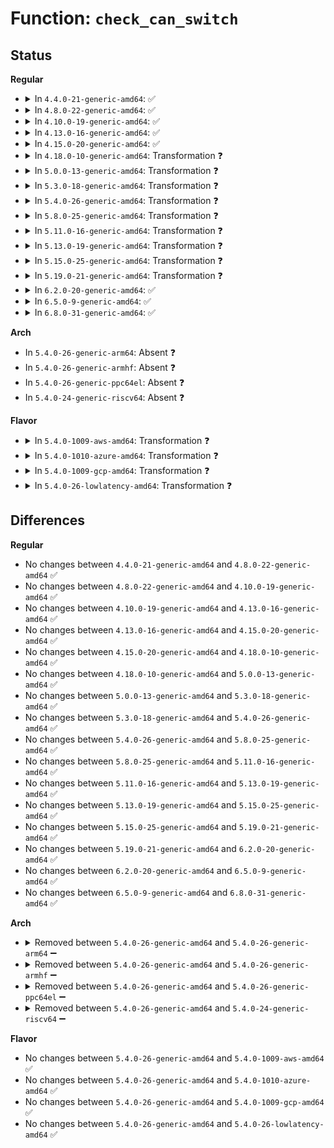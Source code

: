 # Function: <code>check_can_switch</code>

## Status
<b>Regular</b>
<ul>
<li>
<details>
<summary>In <code>4.4.0-21-generic-amd64</code>: ✅</summary>

```c
bool check_can_switch()
```

```json
{
  "name": "check_can_switch",
  "collision_type": "Unique Static",
  "inline_type": "No",
  "funcs": [
    {
      "addr": 18446744071584352944,
      "name": "check_can_switch",
      "external": false,
      "loc": "drivers/gpu/vga/vga_switcheroo.c:567",
      "file": "drivers/gpu/vga/vga_switcheroo.c",
      "inline": "seen, unknown",
      "caller_inline": [],
      "caller_func": [
        "drivers/gpu/vga/vga_switcheroo.c:vga_switcheroo_process_delayed_switch",
        "drivers/gpu/vga/vga_switcheroo.c:vga_switcheroo_debugfs_write"
      ]
    }
  ],
  "symbols": [
    {
      "addr": 18446744071584352944,
      "name": "check_can_switch",
      "section": ".text",
      "bind": "STB_LOCAL",
      "size": 95
    }
  ]
}
```
</details>
</li>
<li>
<details>
<summary>In <code>4.8.0-22-generic-amd64</code>: ✅</summary>

```c
bool check_can_switch()
```

```json
{
  "name": "check_can_switch",
  "collision_type": "Unique Static",
  "inline_type": "No",
  "funcs": [
    {
      "addr": 18446744071585405072,
      "name": "check_can_switch",
      "external": false,
      "loc": "drivers/gpu/vga/vga_switcheroo.c:706",
      "file": "drivers/gpu/vga/vga_switcheroo.c",
      "inline": "seen, unknown",
      "caller_inline": [],
      "caller_func": [
        "drivers/gpu/vga/vga_switcheroo.c:vga_switcheroo_process_delayed_switch",
        "drivers/gpu/vga/vga_switcheroo.c:vga_switcheroo_debugfs_write"
      ]
    }
  ],
  "symbols": [
    {
      "addr": 18446744071585405072,
      "name": "check_can_switch",
      "section": ".text",
      "bind": "STB_LOCAL",
      "size": 92
    }
  ]
}
```
</details>
</li>
<li>
<details>
<summary>In <code>4.10.0-19-generic-amd64</code>: ✅</summary>

```c
bool check_can_switch()
```

```json
{
  "name": "check_can_switch",
  "collision_type": "Unique Static",
  "inline_type": "No",
  "funcs": [
    {
      "addr": 18446744071585606000,
      "name": "check_can_switch",
      "external": false,
      "loc": "drivers/gpu/vga/vga_switcheroo.c:706",
      "file": "drivers/gpu/vga/vga_switcheroo.c",
      "inline": "seen, unknown",
      "caller_inline": [],
      "caller_func": [
        "drivers/gpu/vga/vga_switcheroo.c:vga_switcheroo_process_delayed_switch",
        "drivers/gpu/vga/vga_switcheroo.c:vga_switcheroo_debugfs_write"
      ]
    }
  ],
  "symbols": [
    {
      "addr": 18446744071585606000,
      "name": "check_can_switch",
      "section": ".text",
      "bind": "STB_LOCAL",
      "size": 92
    }
  ]
}
```
</details>
</li>
<li>
<details>
<summary>In <code>4.13.0-16-generic-amd64</code>: ✅</summary>

```c
bool check_can_switch()
```

```json
{
  "name": "check_can_switch",
  "collision_type": "Unique Static",
  "inline_type": "No",
  "funcs": [
    {
      "addr": 18446744071585689616,
      "name": "check_can_switch",
      "external": false,
      "loc": "drivers/gpu/vga/vga_switcheroo.c:707",
      "file": "drivers/gpu/vga/vga_switcheroo.c",
      "inline": "seen, unknown",
      "caller_inline": [],
      "caller_func": [
        "drivers/gpu/vga/vga_switcheroo.c:vga_switcheroo_process_delayed_switch",
        "drivers/gpu/vga/vga_switcheroo.c:vga_switcheroo_debugfs_write"
      ]
    }
  ],
  "symbols": [
    {
      "addr": 18446744071585689616,
      "name": "check_can_switch",
      "section": ".text",
      "bind": "STB_LOCAL",
      "size": 92
    }
  ]
}
```
</details>
</li>
<li>
<details>
<summary>In <code>4.15.0-20-generic-amd64</code>: ✅</summary>

```c
bool check_can_switch()
```

```json
{
  "name": "check_can_switch",
  "collision_type": "Unique Static",
  "inline_type": "No",
  "funcs": [
    {
      "addr": 18446744071586121872,
      "name": "check_can_switch",
      "external": false,
      "loc": "drivers/gpu/vga/vga_switcheroo.c:707",
      "file": "drivers/gpu/vga/vga_switcheroo.c",
      "inline": "seen, unknown",
      "caller_inline": [],
      "caller_func": [
        "drivers/gpu/vga/vga_switcheroo.c:vga_switcheroo_process_delayed_switch",
        "drivers/gpu/vga/vga_switcheroo.c:vga_switcheroo_debugfs_write"
      ]
    }
  ],
  "symbols": [
    {
      "addr": 18446744071586121872,
      "name": "check_can_switch",
      "section": ".text",
      "bind": "STB_LOCAL",
      "size": 98
    }
  ]
}
```
</details>
</li>
<li>
<details>
<summary>In <code>4.18.0-10-generic-amd64</code>: Transformation ❓</summary>

```c
bool check_can_switch()
```

```json
{
  "name": "check_can_switch",
  "collision_type": "Unique Static",
  "inline_type": "No",
  "funcs": [
    {
      "addr": 0,
      "name": "check_can_switch",
      "external": false,
      "loc": "drivers/gpu/vga/vga_switcheroo.c:763",
      "file": "drivers/gpu/vga/vga_switcheroo.c",
      "inline": "seen, unknown",
      "caller_inline": [],
      "caller_func": [
        "drivers/gpu/vga/vga_switcheroo.c:vga_switcheroo_process_delayed_switch",
        "drivers/gpu/vga/vga_switcheroo.c:vga_switcheroo_debugfs_write"
      ]
    }
  ],
  "symbols": [
    {
      "addr": 18446744071586369888,
      "name": "check_can_switch",
      "section": ".text",
      "bind": "STB_LOCAL",
      "size": 83
    },
    {
      "addr": 18446744071586373476,
      "name": "check_can_switch.cold.13",
      "section": ".text",
      "bind": "STB_LOCAL",
      "size": 22
    }
  ]
}
```
</details>
</li>
<li>
<details>
<summary>In <code>5.0.0-13-generic-amd64</code>: Transformation ❓</summary>

```c
bool check_can_switch()
```

```json
{
  "name": "check_can_switch",
  "collision_type": "Unique Static",
  "inline_type": "No",
  "funcs": [
    {
      "addr": 0,
      "name": "check_can_switch",
      "external": false,
      "loc": "drivers/gpu/vga/vga_switcheroo.c:768",
      "file": "drivers/gpu/vga/vga_switcheroo.c",
      "inline": "seen, unknown",
      "caller_inline": [],
      "caller_func": [
        "drivers/gpu/vga/vga_switcheroo.c:vga_switcheroo_process_delayed_switch",
        "drivers/gpu/vga/vga_switcheroo.c:vga_switcheroo_debugfs_write"
      ]
    }
  ],
  "symbols": [
    {
      "addr": 18446744071586511104,
      "name": "check_can_switch",
      "section": ".text",
      "bind": "STB_LOCAL",
      "size": 88
    },
    {
      "addr": 18446744071586514740,
      "name": "check_can_switch.cold.12",
      "section": ".text",
      "bind": "STB_LOCAL",
      "size": 20
    }
  ]
}
```
</details>
</li>
<li>
<details>
<summary>In <code>5.3.0-18-generic-amd64</code>: Transformation ❓</summary>

```c
bool check_can_switch()
```

```json
{
  "name": "check_can_switch",
  "collision_type": "Unique Static",
  "inline_type": "No",
  "funcs": [
    {
      "addr": 0,
      "name": "check_can_switch",
      "external": false,
      "loc": "drivers/gpu/vga/vga_switcheroo.c:761",
      "file": "drivers/gpu/vga/vga_switcheroo.c",
      "inline": "seen, unknown",
      "caller_inline": [],
      "caller_func": [
        "drivers/gpu/vga/vga_switcheroo.c:vga_switcheroo_process_delayed_switch",
        "drivers/gpu/vga/vga_switcheroo.c:vga_switcheroo_debugfs_write"
      ]
    }
  ],
  "symbols": [
    {
      "addr": 18446744071586756192,
      "name": "check_can_switch",
      "section": ".text",
      "bind": "STB_LOCAL",
      "size": 88
    },
    {
      "addr": 18446744071586759807,
      "name": "check_can_switch.cold",
      "section": ".text",
      "bind": "STB_LOCAL",
      "size": 20
    }
  ]
}
```
</details>
</li>
<li>
<details>
<summary>In <code>5.4.0-26-generic-amd64</code>: Transformation ❓</summary>

```c
bool check_can_switch()
```

```json
{
  "name": "check_can_switch",
  "collision_type": "Unique Static",
  "inline_type": "No",
  "funcs": [
    {
      "addr": 0,
      "name": "check_can_switch",
      "external": false,
      "loc": "drivers/gpu/vga/vga_switcheroo.c:761",
      "file": "drivers/gpu/vga/vga_switcheroo.c",
      "inline": "seen, unknown",
      "caller_inline": [],
      "caller_func": [
        "drivers/gpu/vga/vga_switcheroo.c:vga_switcheroo_process_delayed_switch",
        "drivers/gpu/vga/vga_switcheroo.c:vga_switcheroo_debugfs_write"
      ]
    }
  ],
  "symbols": [
    {
      "addr": 18446744071586902640,
      "name": "check_can_switch",
      "section": ".text",
      "bind": "STB_LOCAL",
      "size": 88
    },
    {
      "addr": 18446744071586906259,
      "name": "check_can_switch.cold",
      "section": ".text",
      "bind": "STB_LOCAL",
      "size": 20
    }
  ]
}
```
</details>
</li>
<li>
<details>
<summary>In <code>5.8.0-25-generic-amd64</code>: Transformation ❓</summary>

```c
bool check_can_switch()
```

```json
{
  "name": "check_can_switch",
  "collision_type": "Unique Static",
  "inline_type": "No",
  "funcs": [
    {
      "addr": 0,
      "name": "check_can_switch",
      "external": false,
      "loc": "drivers/gpu/vga/vga_switcheroo.c:761",
      "file": "drivers/gpu/vga/vga_switcheroo.c",
      "inline": "seen, unknown",
      "caller_inline": [],
      "caller_func": [
        "drivers/gpu/vga/vga_switcheroo.c:vga_switcheroo_process_delayed_switch",
        "drivers/gpu/vga/vga_switcheroo.c:vga_switcheroo_debugfs_write"
      ]
    }
  ],
  "symbols": [
    {
      "addr": 18446744071587713808,
      "name": "check_can_switch",
      "section": ".text",
      "bind": "STB_LOCAL",
      "size": 88
    },
    {
      "addr": 18446744071587717397,
      "name": "check_can_switch.cold",
      "section": ".text",
      "bind": "STB_LOCAL",
      "size": 20
    }
  ]
}
```
</details>
</li>
<li>
<details>
<summary>In <code>5.11.0-16-generic-amd64</code>: Transformation ❓</summary>

```c
bool check_can_switch()
```

```json
{
  "name": "check_can_switch",
  "collision_type": "Unique Static",
  "inline_type": "No",
  "funcs": [
    {
      "addr": 0,
      "name": "check_can_switch",
      "external": false,
      "loc": "drivers/gpu/vga/vga_switcheroo.c:761",
      "file": "drivers/gpu/vga/vga_switcheroo.c",
      "inline": "seen, unknown",
      "caller_inline": [],
      "caller_func": [
        "drivers/gpu/vga/vga_switcheroo.c:vga_switcheroo_process_delayed_switch",
        "drivers/gpu/vga/vga_switcheroo.c:vga_switcheroo_debugfs_write"
      ]
    }
  ],
  "symbols": [
    {
      "addr": 18446744071587773424,
      "name": "check_can_switch",
      "section": ".text",
      "bind": "STB_LOCAL",
      "size": 88
    },
    {
      "addr": 18446744071591528532,
      "name": "check_can_switch.cold",
      "section": ".text",
      "bind": "STB_LOCAL",
      "size": 20
    }
  ]
}
```
</details>
</li>
<li>
<details>
<summary>In <code>5.13.0-19-generic-amd64</code>: Transformation ❓</summary>

```c
bool check_can_switch()
```

```json
{
  "name": "check_can_switch",
  "collision_type": "Unique Static",
  "inline_type": "No",
  "funcs": [
    {
      "addr": 0,
      "name": "check_can_switch",
      "external": false,
      "loc": "drivers/gpu/vga/vga_switcheroo.c:761",
      "file": "drivers/gpu/vga/vga_switcheroo.c",
      "inline": "seen, unknown",
      "caller_inline": [],
      "caller_func": [
        "drivers/gpu/vga/vga_switcheroo.c:vga_switcheroo_process_delayed_switch",
        "drivers/gpu/vga/vga_switcheroo.c:vga_switcheroo_debugfs_write"
      ]
    }
  ],
  "symbols": [
    {
      "addr": 18446744071587652720,
      "name": "check_can_switch",
      "section": ".text",
      "bind": "STB_LOCAL",
      "size": 88
    },
    {
      "addr": 18446744071591470664,
      "name": "check_can_switch.cold",
      "section": ".text",
      "bind": "STB_LOCAL",
      "size": 20
    }
  ]
}
```
</details>
</li>
<li>
<details>
<summary>In <code>5.15.0-25-generic-amd64</code>: Transformation ❓</summary>

```c
bool check_can_switch()
```

```json
{
  "name": "check_can_switch",
  "collision_type": "Unique Static",
  "inline_type": "No",
  "funcs": [
    {
      "addr": 0,
      "name": "check_can_switch",
      "external": false,
      "loc": "drivers/gpu/vga/vga_switcheroo.c:761",
      "file": "drivers/gpu/vga/vga_switcheroo.c",
      "inline": "seen, unknown",
      "caller_inline": [],
      "caller_func": [
        "drivers/gpu/vga/vga_switcheroo.c:vga_switcheroo_process_delayed_switch",
        "drivers/gpu/vga/vga_switcheroo.c:vga_switcheroo_debugfs_write"
      ]
    }
  ],
  "symbols": [
    {
      "addr": 18446744071588239952,
      "name": "check_can_switch",
      "section": ".text",
      "bind": "STB_LOCAL",
      "size": 88
    },
    {
      "addr": 18446744071592538960,
      "name": "check_can_switch.cold",
      "section": ".text",
      "bind": "STB_LOCAL",
      "size": 20
    }
  ]
}
```
</details>
</li>
<li>
<details>
<summary>In <code>5.19.0-21-generic-amd64</code>: Transformation ❓</summary>

```c
bool check_can_switch()
```

```json
{
  "name": "check_can_switch",
  "collision_type": "Unique Static",
  "inline_type": "No",
  "funcs": [
    {
      "addr": 0,
      "name": "check_can_switch",
      "external": false,
      "loc": "drivers/gpu/vga/vga_switcheroo.c:761",
      "file": "drivers/gpu/vga/vga_switcheroo.c",
      "inline": "seen, unknown",
      "caller_inline": [],
      "caller_func": [
        "drivers/gpu/vga/vga_switcheroo.c:vga_switcheroo_process_delayed_switch",
        "drivers/gpu/vga/vga_switcheroo.c:vga_switcheroo_debugfs_write"
      ]
    }
  ],
  "symbols": [
    {
      "addr": 18446744071589619392,
      "name": "check_can_switch",
      "section": ".text",
      "bind": "STB_LOCAL",
      "size": 96
    },
    {
      "addr": 18446744071594418096,
      "name": "check_can_switch.cold",
      "section": ".text",
      "bind": "STB_LOCAL",
      "size": 22
    }
  ]
}
```
</details>
</li>
<li>
<details>
<summary>In <code>6.2.0-20-generic-amd64</code>: ✅</summary>

```c
bool check_can_switch()
```

```json
{
  "name": "check_can_switch",
  "collision_type": "Unique Static",
  "inline_type": "No",
  "funcs": [
    {
      "addr": 18446744071591220208,
      "name": "check_can_switch",
      "external": false,
      "loc": "drivers/gpu/vga/vga_switcheroo.c:761",
      "file": "drivers/gpu/vga/vga_switcheroo.c",
      "inline": "seen, unknown",
      "caller_inline": [],
      "caller_func": [
        "drivers/gpu/vga/vga_switcheroo.c:vga_switcheroo_process_delayed_switch",
        "drivers/gpu/vga/vga_switcheroo.c:vga_switcheroo_debugfs_write"
      ]
    }
  ],
  "symbols": [
    {
      "addr": 18446744071591220208,
      "name": "check_can_switch",
      "section": ".text",
      "bind": "STB_LOCAL",
      "size": 126
    }
  ]
}
```
</details>
</li>
<li>
<details>
<summary>In <code>6.5.0-9-generic-amd64</code>: ✅</summary>

```c
bool check_can_switch()
```

```json
{
  "name": "check_can_switch",
  "collision_type": "Unique Static",
  "inline_type": "No",
  "funcs": [
    {
      "addr": 18446744071591579616,
      "name": "check_can_switch",
      "external": false,
      "loc": "drivers/gpu/vga/vga_switcheroo.c:761",
      "file": "drivers/gpu/vga/vga_switcheroo.c",
      "inline": "seen, unknown",
      "caller_inline": [],
      "caller_func": [
        "drivers/gpu/vga/vga_switcheroo.c:vga_switcheroo_process_delayed_switch",
        "drivers/gpu/vga/vga_switcheroo.c:vga_switcheroo_debugfs_write"
      ]
    }
  ],
  "symbols": [
    {
      "addr": 18446744071591579616,
      "name": "check_can_switch",
      "section": ".text",
      "bind": "STB_LOCAL",
      "size": 126
    }
  ]
}
```
</details>
</li>
<li>
<details>
<summary>In <code>6.8.0-31-generic-amd64</code>: ✅</summary>

```c
bool check_can_switch()
```

```json
{
  "name": "check_can_switch",
  "collision_type": "Unique Static",
  "inline_type": "No",
  "funcs": [
    {
      "addr": 18446744071592310576,
      "name": "check_can_switch",
      "external": false,
      "loc": "drivers/gpu/vga/vga_switcheroo.c:761",
      "file": "drivers/gpu/vga/vga_switcheroo.c",
      "inline": "seen, unknown",
      "caller_inline": [],
      "caller_func": [
        "drivers/gpu/vga/vga_switcheroo.c:vga_switcheroo_process_delayed_switch",
        "drivers/gpu/vga/vga_switcheroo.c:vga_switcheroo_debugfs_write"
      ]
    }
  ],
  "symbols": [
    {
      "addr": 18446744071592310576,
      "name": "check_can_switch",
      "section": ".text",
      "bind": "STB_LOCAL",
      "size": 126
    }
  ]
}
```
</details>
</li>
</ul>
<b>Arch</b>
<ul>
<li>
In <code>5.4.0-26-generic-arm64</code>: Absent ❓
</li>
<li>
In <code>5.4.0-26-generic-armhf</code>: Absent ❓
</li>
<li>
In <code>5.4.0-26-generic-ppc64el</code>: Absent ❓
</li>
<li>
In <code>5.4.0-24-generic-riscv64</code>: Absent ❓
</li>
</ul>
<b>Flavor</b>
<ul>
<li>
<details>
<summary>In <code>5.4.0-1009-aws-amd64</code>: Transformation ❓</summary>

```c
bool check_can_switch()
```

```json
{
  "name": "check_can_switch",
  "collision_type": "Unique Static",
  "inline_type": "No",
  "funcs": [
    {
      "addr": 0,
      "name": "check_can_switch",
      "external": false,
      "loc": "drivers/gpu/vga/vga_switcheroo.c:761",
      "file": "drivers/gpu/vga/vga_switcheroo.c",
      "inline": "seen, unknown",
      "caller_inline": [],
      "caller_func": [
        "drivers/gpu/vga/vga_switcheroo.c:vga_switcheroo_process_delayed_switch",
        "drivers/gpu/vga/vga_switcheroo.c:vga_switcheroo_debugfs_write"
      ]
    }
  ],
  "symbols": [
    {
      "addr": 18446744071586659744,
      "name": "check_can_switch",
      "section": ".text",
      "bind": "STB_LOCAL",
      "size": 88
    },
    {
      "addr": 18446744071586663283,
      "name": "check_can_switch.cold",
      "section": ".text",
      "bind": "STB_LOCAL",
      "size": 20
    }
  ]
}
```
</details>
</li>
<li>
<details>
<summary>In <code>5.4.0-1010-azure-amd64</code>: Transformation ❓</summary>

```c
bool check_can_switch()
```

```json
{
  "name": "check_can_switch",
  "collision_type": "Unique Static",
  "inline_type": "No",
  "funcs": [
    {
      "addr": 0,
      "name": "check_can_switch",
      "external": false,
      "loc": "drivers/gpu/vga/vga_switcheroo.c:761",
      "file": "drivers/gpu/vga/vga_switcheroo.c",
      "inline": "seen, unknown",
      "caller_inline": [],
      "caller_func": [
        "drivers/gpu/vga/vga_switcheroo.c:vga_switcheroo_process_delayed_switch",
        "drivers/gpu/vga/vga_switcheroo.c:vga_switcheroo_debugfs_write"
      ]
    }
  ],
  "symbols": [
    {
      "addr": 18446744071586528080,
      "name": "check_can_switch",
      "section": ".text",
      "bind": "STB_LOCAL",
      "size": 88
    },
    {
      "addr": 18446744071586531619,
      "name": "check_can_switch.cold",
      "section": ".text",
      "bind": "STB_LOCAL",
      "size": 20
    }
  ]
}
```
</details>
</li>
<li>
<details>
<summary>In <code>5.4.0-1009-gcp-amd64</code>: Transformation ❓</summary>

```c
bool check_can_switch()
```

```json
{
  "name": "check_can_switch",
  "collision_type": "Unique Static",
  "inline_type": "No",
  "funcs": [
    {
      "addr": 0,
      "name": "check_can_switch",
      "external": false,
      "loc": "drivers/gpu/vga/vga_switcheroo.c:761",
      "file": "drivers/gpu/vga/vga_switcheroo.c",
      "inline": "seen, unknown",
      "caller_inline": [],
      "caller_func": [
        "drivers/gpu/vga/vga_switcheroo.c:vga_switcheroo_process_delayed_switch",
        "drivers/gpu/vga/vga_switcheroo.c:vga_switcheroo_debugfs_write"
      ]
    }
  ],
  "symbols": [
    {
      "addr": 18446744071586857200,
      "name": "check_can_switch",
      "section": ".text",
      "bind": "STB_LOCAL",
      "size": 88
    },
    {
      "addr": 18446744071586860819,
      "name": "check_can_switch.cold",
      "section": ".text",
      "bind": "STB_LOCAL",
      "size": 20
    }
  ]
}
```
</details>
</li>
<li>
<details>
<summary>In <code>5.4.0-26-lowlatency-amd64</code>: Transformation ❓</summary>

```c
bool check_can_switch()
```

```json
{
  "name": "check_can_switch",
  "collision_type": "Unique Static",
  "inline_type": "No",
  "funcs": [
    {
      "addr": 0,
      "name": "check_can_switch",
      "external": false,
      "loc": "drivers/gpu/vga/vga_switcheroo.c:761",
      "file": "drivers/gpu/vga/vga_switcheroo.c",
      "inline": "seen, unknown",
      "caller_inline": [],
      "caller_func": [
        "drivers/gpu/vga/vga_switcheroo.c:vga_switcheroo_process_delayed_switch",
        "drivers/gpu/vga/vga_switcheroo.c:vga_switcheroo_debugfs_write"
      ]
    }
  ],
  "symbols": [
    {
      "addr": 18446744071586963312,
      "name": "check_can_switch",
      "section": ".text",
      "bind": "STB_LOCAL",
      "size": 88
    },
    {
      "addr": 18446744071586966931,
      "name": "check_can_switch.cold",
      "section": ".text",
      "bind": "STB_LOCAL",
      "size": 20
    }
  ]
}
```
</details>
</li>
</ul>

## Differences
<b>Regular</b>
<ul>
<li>
No changes between <code>4.4.0-21-generic-amd64</code> and <code>4.8.0-22-generic-amd64</code> ✅
</li>
<li>
No changes between <code>4.8.0-22-generic-amd64</code> and <code>4.10.0-19-generic-amd64</code> ✅
</li>
<li>
No changes between <code>4.10.0-19-generic-amd64</code> and <code>4.13.0-16-generic-amd64</code> ✅
</li>
<li>
No changes between <code>4.13.0-16-generic-amd64</code> and <code>4.15.0-20-generic-amd64</code> ✅
</li>
<li>
No changes between <code>4.15.0-20-generic-amd64</code> and <code>4.18.0-10-generic-amd64</code> ✅
</li>
<li>
No changes between <code>4.18.0-10-generic-amd64</code> and <code>5.0.0-13-generic-amd64</code> ✅
</li>
<li>
No changes between <code>5.0.0-13-generic-amd64</code> and <code>5.3.0-18-generic-amd64</code> ✅
</li>
<li>
No changes between <code>5.3.0-18-generic-amd64</code> and <code>5.4.0-26-generic-amd64</code> ✅
</li>
<li>
No changes between <code>5.4.0-26-generic-amd64</code> and <code>5.8.0-25-generic-amd64</code> ✅
</li>
<li>
No changes between <code>5.8.0-25-generic-amd64</code> and <code>5.11.0-16-generic-amd64</code> ✅
</li>
<li>
No changes between <code>5.11.0-16-generic-amd64</code> and <code>5.13.0-19-generic-amd64</code> ✅
</li>
<li>
No changes between <code>5.13.0-19-generic-amd64</code> and <code>5.15.0-25-generic-amd64</code> ✅
</li>
<li>
No changes between <code>5.15.0-25-generic-amd64</code> and <code>5.19.0-21-generic-amd64</code> ✅
</li>
<li>
No changes between <code>5.19.0-21-generic-amd64</code> and <code>6.2.0-20-generic-amd64</code> ✅
</li>
<li>
No changes between <code>6.2.0-20-generic-amd64</code> and <code>6.5.0-9-generic-amd64</code> ✅
</li>
<li>
No changes between <code>6.5.0-9-generic-amd64</code> and <code>6.8.0-31-generic-amd64</code> ✅
</li>
</ul>
<b>Arch</b>
<ul>
<li>
<details>
<summary>Removed between <code>5.4.0-26-generic-amd64</code> and <code>5.4.0-26-generic-arm64</code> ➖</summary>

```c
bool check_can_switch()
```
</details>
</li>
<li>
<details>
<summary>Removed between <code>5.4.0-26-generic-amd64</code> and <code>5.4.0-26-generic-armhf</code> ➖</summary>

```c
bool check_can_switch()
```
</details>
</li>
<li>
<details>
<summary>Removed between <code>5.4.0-26-generic-amd64</code> and <code>5.4.0-26-generic-ppc64el</code> ➖</summary>

```c
bool check_can_switch()
```
</details>
</li>
<li>
<details>
<summary>Removed between <code>5.4.0-26-generic-amd64</code> and <code>5.4.0-24-generic-riscv64</code> ➖</summary>

```c
bool check_can_switch()
```
</details>
</li>
</ul>
<b>Flavor</b>
<ul>
<li>
No changes between <code>5.4.0-26-generic-amd64</code> and <code>5.4.0-1009-aws-amd64</code> ✅
</li>
<li>
No changes between <code>5.4.0-26-generic-amd64</code> and <code>5.4.0-1010-azure-amd64</code> ✅
</li>
<li>
No changes between <code>5.4.0-26-generic-amd64</code> and <code>5.4.0-1009-gcp-amd64</code> ✅
</li>
<li>
No changes between <code>5.4.0-26-generic-amd64</code> and <code>5.4.0-26-lowlatency-amd64</code> ✅
</li>
</ul>
